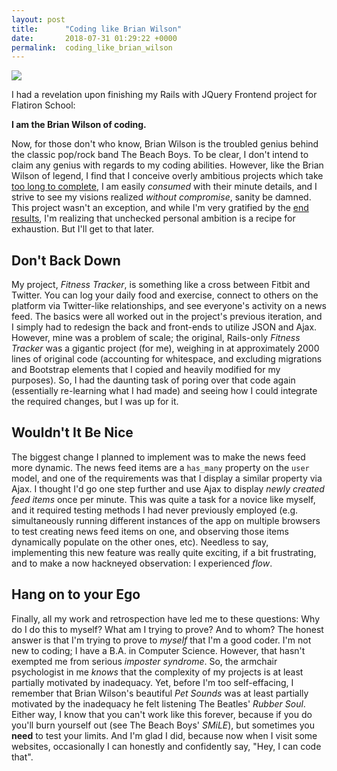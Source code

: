 ```yaml
---
layout: post
title:      "Coding like Brian Wilson"
date:       2018-07-31 01:29:22 +0000
permalink:  coding_like_brian_wilson
---
```



![](https://i.imgur.com/RkTSDC6.jpg)

I had a revelation upon finishing my Rails with JQuery Frontend project for Flatiron School:

**I am the Brian Wilson of coding.**

Now, for those don't who know, Brian Wilson is the troubled genius behind the classic pop/rock band The Beach Boys.  To be clear, I don't intend to claim any genius with regards to my coding abilities.  However, like the Brian Wilson of legend, I find that I conceive overly ambitious projects which take [too long to complete](http://www.one-line-at-a-time.com/out_of_the_black_lodge), I am easily *consumed* with their minute details, and I strive to see my visions realized *without compromise*, sanity be damned.  This project wasn't an exception, and while I'm very gratified by the [end results](https://github.com/jinstrider2000/fitness-tracker-rails), I'm realizing that unchecked personal ambition is a recipe for exhaustion.  But I'll get to that later.

## Don't Back Down

My project, *Fitness Tracker*, is something like a cross between Fitbit and Twitter.  You can log your daily food and exercise, connect to others on the platform via Twitter-like relationships, and see everyone's activity on a news feed.  The basics were all worked out in the project's previous iteration, and I simply had to redesign the back and front-ends to utilize JSON and Ajax.  However, mine was a problem of scale; the original, Rails-only *Fitness Tracker* was a gigantic project (for me), weighing in at approximately 2000 lines of original code (accounting for whitespace, and excluding migrations and Bootstrap elements that I copied and heavily modified for my purposes).  So, I had the daunting task of poring over that code again (essentially re-learning what I had made) and seeing how I could integrate the required changes, but I was up for it.

## Wouldn't It Be Nice

The biggest change I planned to implement was to make the news feed more dynamic.  The news feed items are a `has_many` property on the `user` model, and one of the requirements was that I display a similar property via Ajax.  I thought I'd go one step further and use Ajax to display *newly created feed items* once per minute.  This was quite a task for a novice like myself, and it required testing methods I had never previously employed (e.g. simultaneously running different instances of the app on multiple browsers to test creating news feed items on one, and observing those items dynamically populate on the other ones, etc).  Needless to say, implementing this new feature was really quite exciting, if a bit frustrating, and to make a now hackneyed observation: I experienced *flow*.

## Hang on to your Ego

Finally, all my work and retrospection have led me to these questions: Why do I do this to myself?  What am I trying to prove?  And to whom?  The honest answer is that I'm trying to prove to *myself* that I'm a good coder.  I'm not new to coding; I have a B.A. in Computer Science.  However, that hasn't exempted me from serious *imposter syndrome*.  So, the armchair psychologist in me *knows* that the complexity of my projects is at least partially motivated by inadequacy.  Yet, before I'm too self-effacing, I remember that Brian Wilson's beautiful *Pet Sounds* was at least partially motivated by the inadequacy he felt listening The Beatles' *Rubber Soul*. Either way, I know that you can't work like this forever, because if you do you'll burn yourself out (see The Beach Boys' *SMiLE*), but sometimes you **need** to test your limits.  And I'm glad I did, because now when I visit some websites, occasionally I can honestly and confidently say, "Hey, I can code that".
